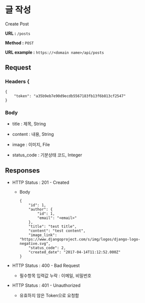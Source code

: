 # 글 작성

Create Post

**URL :** `/posts`

**Method :** `POST`

**URL example :** `https://<domain name>/api/posts`

## Request

### Headers {

    {
        "token": "a35b9eb7e90d9ecdb5567183fb13f6b813cf2547"
    }

### Body

-   title : 제목, String

-   content : 내용, String

-   image : 이미지, File

-   status_code : 기분상태 코드, Integer

## Responses

-   HTTP Status : 201 - Created

    -   Body

            {
                "id": 1,
                "author": {
                    "id": 1,
                    "email": "<email>"
                },
                "title": "test title",
                "content": "test content",
                "image_link": "https://www.djangoproject.com/s/img/logos/django-logo-negative.svg",
                "status_code": 2,
                "created_date": "2017-04-14T11:12:52.000Z"
            }

-   HTTP Status : 400 - Bad Request

    -   필수항목 입력값 누락 : 이메일, 비밀번호

-   HTTP Status : 401 - Unauthorized

    -   유효하지 않은 Token으로 요청함
